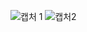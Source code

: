 ![캡처 1](https://user-images.githubusercontent.com/51073731/192712874-5341b7df-0d46-4804-8d35-3ff60d418758.PNG)
![캡처2](https://user-images.githubusercontent.com/51073731/192712913-ea3ba6c2-5e00-4d6d-90d3-bd0490160764.PNG)
